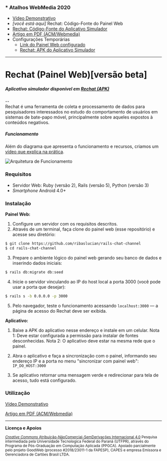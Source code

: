 ### * Atalhos WebMedia 2020
- [Vídeo Demonstrativo](https://youtu.be/rByIa6ugMJ8)
- _[você está aqui]_ Rechat: Código-Fonte do Painel Web
- [Rechat: Código-Fonte do Aplicativo Simulador](https://github.com/ribaslucian/rechat-apk)
- [Artigo em PDF (ACM/Webmedia)](https://drive.google.com/file/d/162U6fJmwhcIZFwMeF_JTvnyl7YhPSshK/view?usp=sharing)
- Configurações Temporárias
    - [Link do Painel Web configurado](http://ec2-18-228-83-110.sa-east-1.compute.amazonaws.com)
    - [Rechat: APK do Aplicativo Simulador](https://github.com/ribaslucian/rechat-apk/blob/master/Rechat.apk)
---

# Rechat (Painel Web)[versão beta]

##### Aplicativo simulador disponível em [Rechat (APK)](https://breakdance.github.io/breakdance/)

--  
Rechat é uma ferramenta de coleta e processamento de dados para pesquisadores
interessados no estudo do comportamento de usuários em sistemas de bate-papo
móvel, principalmente sobre aqueles expostos à conteúdos negativos. 

##### Funcionamento
Além do diagrama que apresenta o funcionamento e recursos, criamos um  [vídeo que explica na prática](https://breakdance.github.io/breakdance/).

![Arquitetura de Funcionamento](https://raw.githubusercontent.com/ribaslucian/rechat-web/master/public/rechat_arquitetura.jpg)


### Requisitos
* Servidor Web: Ruby (versão 2), Rails (versão 5), Python (versão 3)
* *Smartphone* Android 4.0+

### Instalação
**Painel Web:**
1. Configure um servidor com os requisitos descritos.
2. Através de um terminal, faça clone do painel web (esse repositório) e acesse seu diretório:

```sh
$ git clone https://github.com/ribaslucian/rails-chat-channel
$ cd rails-chat-channel
```

3. Prepare o ambiente lógico do painel web gerando seu banco de dados e inserindo dados iniciais:
```sh
$ rails db:migrate db:seed
```

4. Inicie o servidor vinculando ao IP do host local a porta 3000 (você pode usar a porta que desejar):
```sh
$ rails s -b 0.0.0.0 -p 3000
```

5. Pelo navegador, teste o funcionamento acessando `localhost:3000` — a página de acesso do Rechat deve ser exibida.


**Aplicativo:**
1. Baixe a APK do aplicativo nesse endereço e instale em um celular.
Nota 1: Deve estar configurada a permissão para instalar de fontes desconhecidas.
Nota 2: O aplicativo deve estar na mesma rede que o painel.

2. Abra o aplicativo e faça a sincronização com o painel, informando seu endereço IP e a porta no menu "sincronizar com painel web": `IP_DO_HOST:3000`
3. Se aplicativo retornar uma mensagem verde e redirecionar para tela de acesso, tudo está configurado.

### Utilização
[Vídeo Demonstrativo](https://breakdance.github.io/breakdance/)

[Artigo em PDF (ACM/Webmedia)](https://breakdance.github.io/breakdance/)

---
**Licença e Apoios**

<sup> [*Creative Commons* Atribuição-NãoComercial-SemDerivações Internacional 4.0](https://creativecommons.org/licenses/by-nc-nd/4.0/legalcode}) 
Pesquisa intermediada pela Universidade Tecnologica Federal do Paraná (UTFPR), através do Programa de Pós-Graduação em Computação Aplicada (PPGCA). Apoiado parcialmente pelo projeto GoodWeb (processo \#2018/23011-1 da FAPESP), CAPES e empresa Emissora e Gerenciadora de Cartões Brasil LTDA.
</sup>
